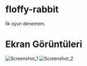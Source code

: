 # floffy-rabbit
İlk oyun denemem.
# Ekran Görüntüleri
![Screenshot_1](https://user-images.githubusercontent.com/39224401/79054469-c0f79b00-7c4d-11ea-8e93-7000d1de2653.png)
![Screenshot_2](https://user-images.githubusercontent.com/39224401/79054470-c228c800-7c4d-11ea-82e0-ad0c16abdc30.png)
